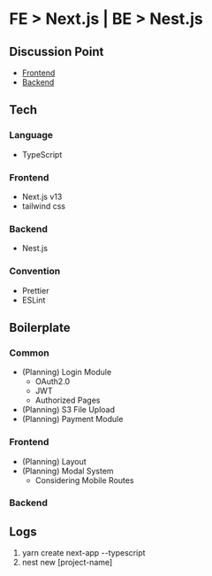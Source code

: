 # FE > Next.js | BE > Nest.js

## Discussion Point

- [Frontend](./DISCUSSION/README.md#frontend)
- [Backend](./DISCUSSION/README.md#backend)

## Tech

### Language

- TypeScript

### Frontend

- Next.js v13
- tailwind css

### Backend

- Nest.js

### Convention

- Prettier
- ESLint

## Boilerplate

### Common

- (Planning) Login Module
  - OAuth2.0
  - JWT
  - Authorized Pages
- (Planning) S3 File Upload
- (Planning) Payment Module

### Frontend

- (Planning) Layout
- (Planning) Modal System
  - Considering Mobile Routes

### Backend

## Logs

1. yarn create next-app --typescript
2. nest new [project-name]
